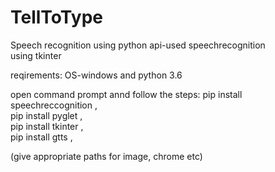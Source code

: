 # TellToType
Speech recognition using python
api-used speechrecognition  
using tkinter

reqirements:
OS-windows and
python 3.6


open command prompt annd follow the steps:
pip install speechreccognition  ,  
pip install pyglet  ,   
pip install tkinter  ,  
pip install gtts  ,  



(give appropriate paths for image, chrome etc)
